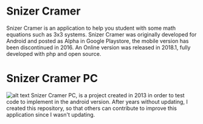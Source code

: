 
# Snizer Cramer
Snizer Cramer is an application to help you student with some math equations such as 3x3 systems. Snizer Cramer was originally developed for Android and posted as Alpha in Google Playstore, the mobile version has been discontinued in 2016. An Online version was released in 2018.1, fully developed with php and open source.



# Snizer Cramer PC
![alt text](https://i.imgur.com/qKkYeCW.png)
Snizer Cramer PC, is a project created in 2013 in order to test code to implement in the android version. After years without updating, I created this repository, so that others can contribute to improve this application since I wasn't updating. 
